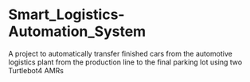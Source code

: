 # Smart_Logistics-Automation_System
A project to automatically transfer finished cars from the automotive logistics plant from the production line to the final parking lot using two Turtlebot4 AMRs

